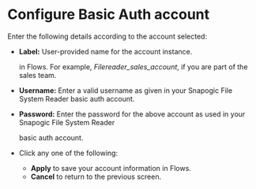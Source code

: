 # Configure Basic Auth account

Enter the following details according to the account selected: 

* **Label:** User-provided name for the account instance.

  in Flows. For example, _Filereader\_sales\_account_, if you are part of the sales team.

* **Username:** Enter a valid username as given in your Snapogic File System Reader basic auth account.
* **Password:** Enter the password for the above account as used in your Snapogic File System Reader

  basic auth account.

* Click any one of the following:
  * **Apply** to save your account information in Flows.
  * **Cancel** to return to the previous screen.

